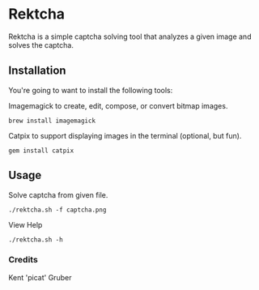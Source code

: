 # Rektcha

Rektcha is a simple captcha solving tool that analyzes a given image and solves the captcha. 

## Installation
You're going to want to install the following tools:

Imagemagick to create, edit, compose, or convert bitmap images.

`brew install imagemagick`

Catpix to support displaying images in the terminal (optional, but fun).

`gem install catpix`

## Usage
Solve captcha from given file.

`./rektcha.sh -f captcha.png`

View Help

`./rektcha.sh -h`

### Credits
Kent 'picat' Gruber
